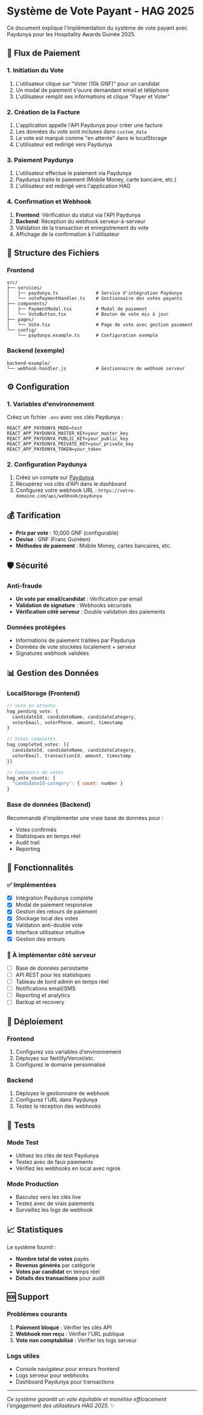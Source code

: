 # Système de Vote Payant - HAG 2025

Ce document explique l'implémentation du système de vote payant avec Paydunya pour les Hospitality Awards Guinée 2025.

## 🔄 Flux de Paiement

### 1. **Initiation du Vote**
1. L'utilisateur clique sur "Voter (10k GNF)" pour un candidat
2. Un modal de paiement s'ouvre demandant email et téléphone
3. L'utilisateur remplit ses informations et clique "Payer et Voter"

### 2. **Création de la Facture**
1. L'application appelle l'API Paydunya pour créer une facture
2. Les données du vote sont incluses dans `custom_data`
3. Le vote est marqué comme "en attente" dans le localStorage
4. L'utilisateur est redirigé vers Paydunya

### 3. **Paiement Paydunya**
1. L'utilisateur effectue le paiement via Paydunya
2. Paydunya traite le paiement (Mobile Money, carte bancaire, etc.)
3. L'utilisateur est redirigé vers l'application HAG

### 4. **Confirmation et Webhook**
1. **Frontend**: Vérification du statut via l'API Paydunya
2. **Backend**: Réception du webhook serveur-à-serveur
3. Validation de la transaction et enregistrement du vote
4. Affichage de la confirmation à l'utilisateur

## 📁 Structure des Fichiers

### Frontend
```
src/
├── services/
│   ├── paydunya.ts              # Service d'intégration Paydunya
│   └── votePaymentHandler.ts    # Gestionnaire des votes payants
├── components/
│   ├── PaymentModal.tsx         # Modal de paiement
│   └── VoteButton.tsx           # Bouton de vote mis à jour
├── pages/
│   └── Vote.tsx                 # Page de vote avec gestion paiement
└── config/
    └── paydunya.example.ts      # Configuration exemple
```

### Backend (exemple)
```
backend-example/
└── webhook-handler.js           # Gestionnaire de webhook serveur
```

## ⚙️ Configuration

### 1. Variables d'environnement
Créez un fichier `.env` avec vos clés Paydunya :
```env
REACT_APP_PAYDUNYA_MODE=test
REACT_APP_PAYDUNYA_MASTER_KEY=your_master_key
REACT_APP_PAYDUNYA_PUBLIC_KEY=your_public_key  
REACT_APP_PAYDUNYA_PRIVATE_KEY=your_private_key
REACT_APP_PAYDUNYA_TOKEN=your_token
```

### 2. Configuration Paydunya
1. Créez un compte sur [Paydunya](https://paydunya.com)
2. Récupérez vos clés d'API dans le dashboard
3. Configurez votre webhook URL : `https://votre-domaine.com/api/webhook/paydunya`

## 💰 Tarification

- **Prix par vote** : 10,000 GNF (configurable)
- **Devise** : GNF (Franc Guinéen)
- **Méthodes de paiement** : Mobile Money, cartes bancaires, etc.

## 🛡️ Sécurité

### Anti-fraude
- **Un vote par email/candidat** : Vérification par email
- **Validation de signature** : Webhooks sécurisés
- **Vérification côté serveur** : Double validation des paiements

### Données protégées
- Informations de paiement traitées par Paydunya
- Données de vote stockées localement + serveur
- Signatures webhook validées

## 📊 Gestion des Données

### LocalStorage (Frontend)
```javascript
// Vote en attente
hag_pending_vote: {
  candidateId, candidateName, candidateCategory,
  voterEmail, voterPhone, amount, timestamp
}

// Votes complétés
hag_completed_votes: [{
  candidateId, candidateName, candidateCategory,
  voterEmail, transactionId, amount, timestamp
}]

// Compteurs de votes
hag_vote_counts: {
  "candidateId-category": { count: number }
}
```

### Base de données (Backend)
Recommandé d'implémenter une vraie base de données pour :
- Votes confirmés
- Statistiques en temps réel
- Audit trail
- Reporting

## 🔧 Fonctionnalités

### ✅ Implémentées
- [x] Intégration Paydunya complète
- [x] Modal de paiement responsive
- [x] Gestion des retours de paiement
- [x] Stockage local des votes
- [x] Validation anti-double vote
- [x] Interface utilisateur intuitive
- [x] Gestion des erreurs

### 🔄 À implémenter côté serveur
- [ ] Base de données persistante
- [ ] API REST pour les statistiques
- [ ] Tableau de bord admin en temps réel
- [ ] Notifications email/SMS
- [ ] Reporting et analytics
- [ ] Backup et recovery

## 🚀 Déploiement

### Frontend
1. Configurez vos variables d'environnement
2. Déployez sur Netlify/Vercel/etc.
3. Configurez le domaine personnalisé

### Backend
1. Déployez le gestionnaire de webhook
2. Configurez l'URL dans Paydunya
3. Testez la réception des webhooks

## 🧪 Tests

### Mode Test
- Utilisez les clés de test Paydunya
- Testez avec de faux paiements
- Vérifiez les webhooks en local avec ngrok

### Mode Production
- Basculez vers les clés live
- Testez avec de vrais paiements
- Surveillez les logs de webhook

## 📈 Statistiques

Le système fournit :
- **Nombre total de votes** payés
- **Revenus générés** par catégorie
- **Votes par candidat** en temps réel
- **Détails des transactions** pour audit

## 🆘 Support

### Problèmes courants
1. **Paiement bloqué** : Vérifier les clés API
2. **Webhook non reçu** : Vérifier l'URL publique
3. **Vote non comptabilisé** : Vérifier les logs serveur

### Logs utiles
- Console navigateur pour erreurs frontend
- Logs serveur pour webhooks
- Dashboard Paydunya pour transactions

---

*Ce système garantit un vote équitable et monétise efficacement l'engagement des utilisateurs HAG 2025.* ✨

